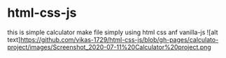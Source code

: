 # html-css-js
this is simple calculator make file simply using html css anf vanilla-js
![alt text]https://github.com/vikas-1729/html-css-js/blob/gh-pages/calculato-project/images/Screenshot_2020-07-11%20Calculator%20project.png

